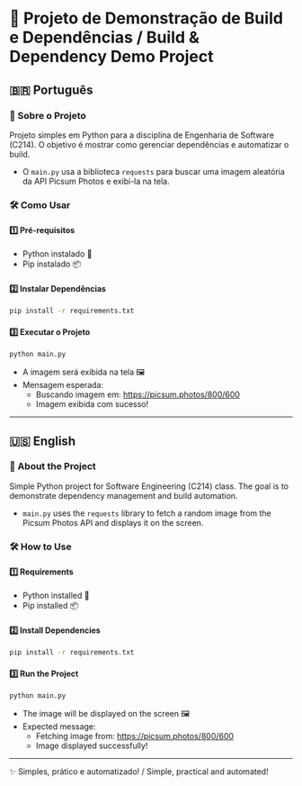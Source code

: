 # 🚀 Projeto de Demonstração de Build e Dependências / Build & Dependency Demo Project

## 🇧🇷 Português

### 📄 Sobre o Projeto
Projeto simples em Python para a disciplina de Engenharia de Software (C214). O objetivo é mostrar como gerenciar dependências e automatizar o build.

- O `main.py` usa a biblioteca `requests` para buscar uma imagem aleatória da API Picsum Photos e exibi-la na tela.

### 🛠️ Como Usar

#### 1️⃣ Pré-requisitos
- Python instalado 🐍
- Pip instalado 📦

#### 2️⃣ Instalar Dependências
```bash
pip install -r requirements.txt
```

#### 3️⃣ Executar o Projeto
```bash
python main.py
```

- A imagem será exibida na tela 🖼️
- Mensagem esperada:
	- Buscando imagem em: https://picsum.photos/800/600
	- Imagem exibida com sucesso!

---

## 🇺🇸 English

### 📄 About the Project
Simple Python project for Software Engineering (C214) class. The goal is to demonstrate dependency management and build automation.

- `main.py` uses the `requests` library to fetch a random image from the Picsum Photos API and displays it on the screen.

### 🛠️ How to Use

#### 1️⃣ Requirements
- Python installed 🐍
- Pip installed 📦

#### 2️⃣ Install Dependencies
```bash
pip install -r requirements.txt
```

#### 3️⃣ Run the Project
```bash
python main.py
```

- The image will be displayed on the screen 🖼️
- Expected message:
	- Fetching image from: https://picsum.photos/800/600
	- Image displayed successfully!

---

✨ Simples, prático e automatizado! / Simple, practical and automated!
